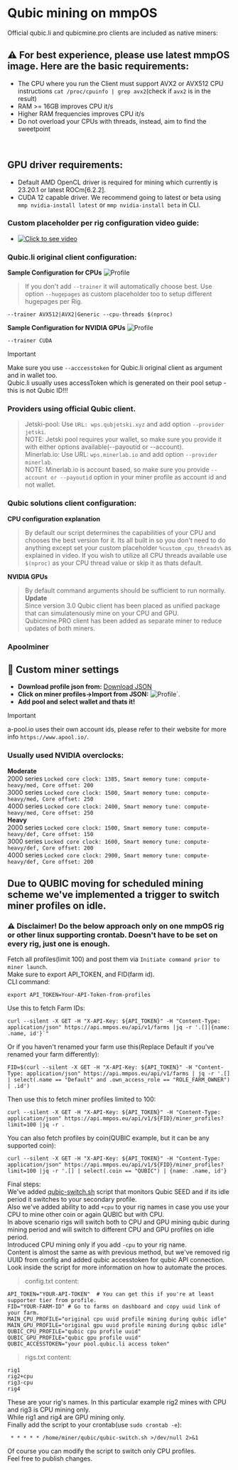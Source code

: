 # Qubic mining on mmpOS


Official qubic.li and qubicmine.pro clients are included as native miners:
<br>

## :warning: For best experience, please use latest mmpOS image. Here are the basic requirements:

-   The CPU where you run the Client must support AVX2 or AVX512 CPU instructions
    `cat /proc/cpuinfo | grep avx2`(check if `avx2` is in the result)
-   RAM >= 16GB improves CPU it/s
-   Higher RAM frequencies improves CPU it/s
-   Do not overload your CPUs with threads, instead, aim to find the sweetpoint

<br>

## GPU driver requirements:
-	Default AMD OpenCL driver is required for mining which currently is 23.20.1 or latest ROCm[6.2.2].
-	CUDA 12 capable driver. We recommend going to latest or beta using `mmp nvidia-install latest` or `mmp nvidia-install beta` in CLI.

### Custom placeholder per rig configuration video guide:
-	[![Click to see video](/movs/8190556357408478139.gif)](/movs/8190556357408478139.mov)  


### Qubic.li original client configuration:
**Sample Configuration for CPUs**
![Profile](/imgs/qli-cpu.png)  
> If you don't add `--trainer` it will automatically choose best.
> Use option `--hugepages` as custom placeholder too to setup different hugepages per Rig.  

```
--trainer AVX512|AVX2|Generic --cpu-threads $(nproc)
```

**Sample Configuration for NVIDIA GPUs**
![Profile](/imgs/qli-nvidia.png)  

```
--trainer CUDA
```
>[!IMPORTANT]  
> Make sure you use `--acccesstoken` for Qubic.li original client as argument and in wallet too.  
> Qubic.li usually uses accessToken which is generated on their pool setup - this is not Qubic ID!!!  

### Providers using official Qubic client.  
>Jetski-pool: Use `URL: wps.qubjetski.xyz` and add option `--provider jetski`.  
> NOTE: Jetski pool requires your wallet, so make sure you provide it with either options available(--payoutid or --account).  
>Minerlab.io: Use URL: `wps.minerlab.io` and add option `--provider minerlab`.  
>NOTE: Minerlab.io is account based, so make sure you provide `--account or --payoutid` option in your miner profile as account id and not wallet.  


### Qubic solutions client configuration:
**CPU configuration explanation** 
> By default our script determines the capabilities of your CPU and chooses the best version for it.
> Its all built in so you don't need to do anything except set your custom placeholder `%custom_cpu_threads%` as explained in video.
> If you wish to utilize all CPU threads available use `$(nproc)` as your CPU thread value or skip it as thats default.  

**NVIDIA GPUs**  
> By default command arguments should be sufficient to run normally.
**Update**  
> Since version 3.0 Qubic client has been placed as unified package that can simulatenously mine on your CPU and GPU.  
> Qubicmine.PRO client has been added as separate miner to reduce updates of both miners.  

### Apoolminer
## :wrench: Custom miner settings

-   **Download profile json from:** [Download JSON](https://github.com/ddobreff/mmpos/releases/download/v1.3.2/apoolminer-qubic.json)
-   **Click on miner profiles->Import from JSON:** ![Profile](/imgs/import_profile.png)`.
-   **Add pool and select wallet and thats it!**
>[!IMPORTANT]  
> a-pool.io uses their own account ids, please refer to their website for more info `https://www.apool.io/`.  

### Usually used NVIDIA overclocks:
**Moderate**  
2000 series `Locked core clock: 1385, Smart memory tune: compute-heavy/med, Core offset: 200`  
3000 series `Locked core clock: 1500, Smart memory tune: compute-heavy/med, Core offset: 250`  
4000 series `Locked core clock: 2400, Smart memory tune: compute-heavy/med, Core offset: 250`  
**Heavy**  
2000 series `Locked core clock: 1500, Smart memory tune: compute-heavy/def, Core offset: 150`  
3000 series `Locked core clock: 1600, Smart memory tune: compute-heavy/def, Core offset: 200`  
4000 series `Locked core clock: 2900, Smart memory tune: compute-heavy/def, Core offset: 200`  

## Due to QUBIC moving for scheduled mining scheme we've implemented a trigger to switch miner profiles on idle. 
### :warning: Disclaimer! Do the below approach only on one mmpOS rig or other linux supporting crontab. Doesn't have to be set on every rig, just one is enough.  
Fetch all profiles(limit 100) and post them via `Initiate command prior to miner launch`.  
Make sure to export API_TOKEN, and FID(farm id).  
CLI command:  
```
export API_TOKEN=Your-API-Token-from-profiles
```
Use this to fetch Farm IDs:  
```
curl --silent -X GET -H "X-API-Key: ${API_TOKEN}" -H "Content-Type: application/json" https://api.mmpos.eu/api/v1/farms |jq -r '.[]|{name: .name, id'}`"
```
Or if you haven't renamed your farm use this(Replace Default if you've renamed your farm differently):  
```
FID=$(curl --silent -X GET -H "X-API-Key: ${API_TOKEN}" -H "Content-Type: application/json" https://api.mmpos.eu/api/v1/farms | jq -r '.[] | select(.name == "Default" and .own_access_role == "ROLE_FARM_OWNER") | .id')
```
Then use this to fetch miner profiles limited to 100:  
```
curl --silent -X GET -H "X-API-Key: ${API_TOKEN}" -H "Content-Type: application/json" https://api.mmpos.eu/api/v1/${FID}/miner_profiles?limit=100 |jq -r .  
```
You can also fetch profiles by coin(QUBIC example, but it can be any supported coin):  
```
curl --silent -X GET -H "X-API-Key: ${API_TOKEN}" -H "Content-Type: application/json" https://api.mmpos.eu/api/v1/${FID}/miner_profiles?limit=100 |jq -r '.[] | select(.coin == "QUBIC") | {name: .name, id'}
```
Final steps:   
We've added [qubic-switch.sh](/scripts/qubic-switch.sh) script that monitors Qubic SEED and if its idle period it switches to your secondary profile.  
Also we've added ability to add `+cpu` to your rig names in case you use your CPU to mine other coin or again QUBIC but with CPU.  
In above scenario rigs will switch both to CPU and GPU mining qubic during mining period and will switch to different CPU and GPU profiles on idle period.  
Introduced CPU mining only if you add `-cpu` to your rig name.   
Content is almost the same as with previous method, but we've removed rig UUID from config and added qubic accesstoken for qubic API connection.   
Look inside the script for more information on how to automate the proces.   
>config.txt content:
>
```
API_TOKEN="YOUR-API-TOKEN"  # You can get this if you're at least supporter tier from profile.
FID="YOUR-FARM-ID" # Go to farms on dashboard and copy uuid link of your farm.
MAIN_CPU_PROFILE="original cpu uuid profile mining during qubic idle"
MAIN_GPU_PROFILE="original gpu uuid profile mining during qubic idle"
QUBIC_CPU_PROFILE="qubic cpu profile uuid"
QUBIC_GPU_PROFILE="qubic gpu profile uuid"
QUBIC_ACCESSTOKEN="your pool.qubic.li access token"
```
> rigs.txt content:
>
```
rig1
rig2+cpu
rig3-cpu
rig4
```
These are your rig's names. In this particular example rig2 mines with CPU and rig3 is CPU mining only.  
While rig1 and rig4 are GPU mining only.  
Finally add the script to your crontab(use `sudo crontab -e`):
```
 * * * * * /home/miner/qubic/qubic-switch.sh >/dev/null 2>&1
```
>
Of course you can modify the script to switch only CPU profiles.  
Feel free to publish changes.   

